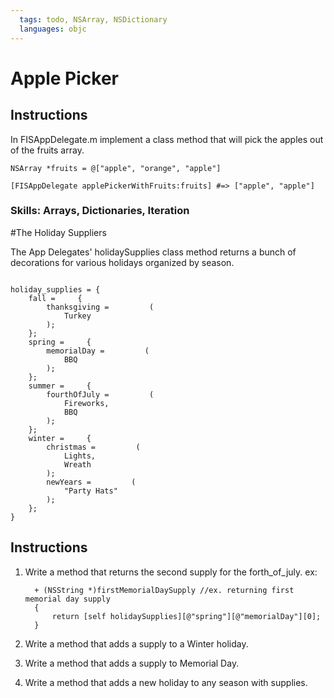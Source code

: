 ```yaml
---
  tags: todo, NSArray, NSDictionary
  languages: objc
---
```


# Apple Picker

## Instructions

In FISAppDelegate.m implement a class method that will pick the apples out of the fruits array.  

```objc
NSArray *fruits = @["apple", "orange", "apple"]

[FISAppDelegate applePickerWithFruits:fruits] #=> ["apple", "apple"]
```

### Skills: Arrays, Dictionaries, Iteration


#The Holiday Suppliers 

The App Delegates' holidaySupplies class method returns a bunch of decorations for various holidays organized by season.


```objc

holiday_supplies = {
    fall =     {
        thanksgiving =         (
            Turkey
        );
    };
    spring =     {
        memorialDay =         (
            BBQ
        );
    };
    summer =     {
        fourthOfJuly =         (
            Fireworks,
            BBQ
        );
    };
    winter =     {
        christmas =         (
            Lights,
            Wreath
        );
        newYears =         (
            "Party Hats"
        );
    };
}
```

## Instructions

1. Write a method that returns the second supply for the forth_of_july.
ex:

    ```objc
      + (NSString *)firstMemorialDaySupply //ex. returning first memorial day supply 
      {
          return [self holidaySupplies][@"spring"][@"memorialDay"][0]; 
      }
    ```

2. Write a method that adds a supply to a Winter holiday.

3. Write a method that adds a supply to Memorial Day.

4. Write a method that adds a new holiday to any season with supplies.


